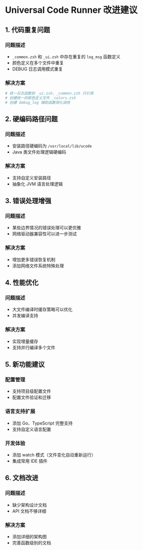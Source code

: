 # Universal Code Runner 改进建议

## 1. 代码重复问题

### 问题描述
- `_common.zsh` 和 `_ui.zsh` 中存在重复的 `log_msg` 函数定义
- 颜色定义在多个文件中重复
- DEBUG 日志调用模式重复

### 解决方案
```bash
# 统一日志函数到 _ui.zsh，_common.zsh 只引用
# 创建统一的颜色定义文件 _colors.zsh
# 创建 debug_log 辅助函数简化调用
```

## 2. 硬编码路径问题

### 问题描述
- 安装路径硬编码为 `/usr/local/lib/ucode`
- Java 类文件处理逻辑硬编码

### 解决方案
- 支持自定义安装路径
- 抽象化 JVM 语言处理逻辑

## 3. 错误处理增强

### 问题描述
- 某些边界情况的错误处理可以更优雅
- 网络驱动器兼容性可以进一步测试

### 解决方案
- 增加更多错误恢复机制
- 添加网络文件系统特殊处理

## 4. 性能优化

### 问题描述
- 大文件编译时缓存策略可以优化
- 并发编译支持

### 解决方案
- 实现增量缓存
- 支持并行编译多个文件

## 5. 新功能建议

### 配置管理
- 支持项目级配置文件
- 配置文件验证和迁移

### 语言支持扩展
- 添加 Go、TypeScript 完整支持
- 支持自定义语言配置

### 开发体验
- 添加 watch 模式（文件变化自动重新运行）
- 集成常用 IDE 插件

## 6. 文档改进

### 问题描述
- 缺少架构设计文档
- API 文档不够详细

### 解决方案
- 添加详细的架构图
- 完善函数级别的文档